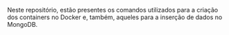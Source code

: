 Neste repositório, estão presentes os comandos utilizados para a criação dos containers no Docker e, também, aqueles para a inserção de dados no MongoDB.
